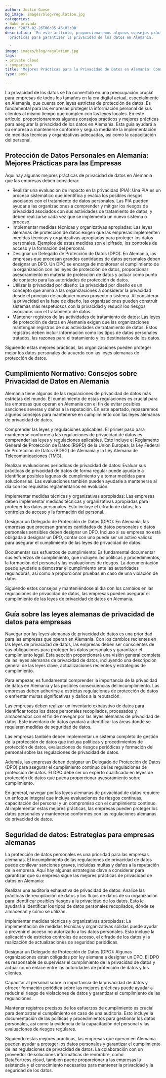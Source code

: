 ```yaml
---
author: Justin Guese
bg_image: images/blog/regulation.jpg
categories:
- Nube privada
date: '2023-02-26T06:05:46+02:00'
description: 'En este artículo, proporcionaremos algunos consejos prácticos y mejores
  prácticas para garantizar la privacidad de los datos en Alemania.

  '
image: images/blog/regulation.jpg
tags:
- private cloud
- comparison
title: 'Mejores Prácticas para la Privacidad de Datos en Alemania: Consejos para Empresas'
type: post

---
```

La privacidad de los datos se ha convertido en una preocupación crucial para empresas de todos los tamaños en la era digital actual, especialmente en Alemania, que cuenta con leyes estrictas de protección de datos. Es fundamental para las empresas proteger la información personal de sus clientes al mismo tiempo que cumplen con las leyes locales. En este artículo, proporcionaremos algunos consejos prácticos y mejores prácticas para asegurar la privacidad de los datos en Alemania. Esta guía ayudará a su empresa a mantenerse conforme y segura mediante la implementación de medidas técnicas y organizativas adecuadas, así como la capacitación del personal.

## Protección de Datos Personales en Alemania: Mejores Prácticas para las Empresas

Aquí hay algunas mejores prácticas de privacidad de datos en Alemania que las empresas deben considerar:

- Realizar una evaluación de impacto en la privacidad (PIA): Una PIA es un proceso sistemático que identifica y evalúa los posibles riesgos asociados con el tratamiento de datos personales. Las PIA pueden ayudar a las organizaciones a comprender y mitigar los riesgos de privacidad asociados con sus actividades de tratamiento de datos, y deben realizarse cada vez que se implementa un nuevo sistema o proceso.
- Implementar medidas técnicas y organizativas apropiadas: Las leyes alemanas de protección de datos exigen que las empresas implementen medidas técnicas y organizativas apropiadas para proteger los datos personales. Ejemplos de estas medidas son el cifrado, los controles de acceso y la formación del personal.
- Designar un Delegado de Protección de Datos (DPO): En Alemania, las empresas que procesan grandes cantidades de datos personales deben designar un DPO. Un DPO se encarga de monitorear el cumplimiento de la organización con las leyes de protección de datos, proporcionar asesoramiento en materia de protección de datos y actuar como punto de contacto para las autoridades de protección de datos.
- Utilizar la privacidad por diseño: La privacidad por diseño es un concepto que anima a las organizaciones a considerar la privacidad desde el principio de cualquier nuevo proyecto o sistema. Al considerar la privacidad en la fase de diseño, las organizaciones pueden construir sistemas más respetuosos con la privacidad y reducir los riesgos asociados con el tratamiento de datos.
- Mantener registros de las actividades de tratamiento de datos: Las leyes de protección de datos en Alemania exigen que las organizaciones mantengan registros de sus actividades de tratamiento de datos. Estos registros deben incluir información como los tipos de datos personales tratados, las razones para el tratamiento y los destinatarios de los datos.

Siguiendo estas mejores prácticas, las organizaciones pueden proteger mejor los datos personales de acuerdo con las leyes alemanas de protección de datos.


## Cumplimiento Normativo: Consejos sobre Privacidad de Datos en Alemania

Alemania tiene algunas de las regulaciones de privacidad de datos más estrictas del mundo. El cumplimiento de estas regulaciones es crucial para las empresas que operan en Alemania con el fin de evitar posibles sanciones severas y daños a la reputación. En este apartado, repasaremos algunos consejos para mantenerse en cumplimiento con las leyes alemanas de privacidad de datos.

Comprender las leyes y regulaciones aplicables: El primer paso para mantenerse conforme a las regulaciones de privacidad de datos es comprender las leyes y regulaciones aplicables. Esto incluye el Reglamento General de Protección de Datos (RGPD) de la Unión Europea, la Ley Federal de Protección de Datos (BDSG) de Alemania y la Ley Alemana de Telecomunicaciones (TMG).

Realizar evaluaciones periódicas de privacidad de datos: Evaluar sus prácticas de privacidad de datos de forma regular puede ayudarle a identificar posibles lagunas de cumplimiento y a tomar medidas para solucionarlas. Las evaluaciones también pueden ayudarle a mantenerse al día con los requisitos reglamentarios en evolución.

Implementar medidas técnicas y organizativas apropiadas: Las empresas deben implementar medidas técnicas y organizativas apropiadas para proteger los datos personales. Esto incluye el cifrado de datos, los controles de acceso y la formación del personal.

Designar un Delegado de Protección de Datos (DPO): En Alemania, las empresas que procesan grandes cantidades de datos personales o datos personales sensibles deben designar un DPO. Incluso si su empresa no está obligada a designar un DPO, contar con uno puede ser un activo valioso para asegurar el cumplimiento de las leyes de privacidad de datos.

Documentar sus esfuerzos de cumplimiento: Es fundamental documentar sus esfuerzos de cumplimiento, que incluyen las políticas y procedimientos, la formación del personal y las evaluaciones de riesgos. La documentación puede ayudarle a demostrar el cumplimiento ante las autoridades reguladoras, así como a proporcionar pruebas en caso de una violación de datos.

Siguiendo estos consejos y manteniéndose al día con los cambios en las regulaciones de privacidad de datos, las empresas pueden asegurar el cumplimiento de las leyes de privacidad de datos en Alemania.


## Guía sobre las leyes alemanas de privacidad de datos para empresas

Navegar por las leyes alemanas de privacidad de datos es una prioridad para las empresas que operan en Alemania. Con los cambios recientes en las leyes de privacidad de datos, las empresas deben ser conscientes de sus obligaciones para proteger los datos personales y garantizar el cumplimiento legal. Esta sección proporcionará una visión general completa de las leyes alemanas de privacidad de datos, incluyendo una descripción general de las leyes clave, actualizaciones recientes y estrategias de cumplimiento.

Para empezar, es fundamental comprender la importancia de la privacidad de datos en Alemania y las posibles consecuencias del incumplimiento. Las empresas deben adherirse a estrictas regulaciones de protección de datos o enfrentar multas significativas y daños a la reputación.

Las empresas deben realizar un inventario exhaustivo de datos para identificar todos los datos personales recopilados, procesados y almacenados con el fin de navegar por las leyes alemanas de privacidad de datos. Este inventario de datos ayudará a identificar las áreas donde se requieren medidas de seguridad de datos.

Las empresas también deben implementar un sistema completo de gestión de la protección de datos que incluya políticas y procedimientos de protección de datos, evaluaciones de riesgos periódicas y formación del personal sobre las regulaciones de privacidad de datos.

Además, las empresas deben designar un Delegado de Protección de Datos (DPO) para asegurar el cumplimiento continuo de las regulaciones de protección de datos. El DPO debe ser un experto cualificado en leyes de protección de datos que pueda proporcionar asesoramiento sobre cumplimiento.

En general, navegar por las leyes alemanas de privacidad de datos requiere un enfoque integral que incluya evaluaciones de riesgos continuas, capacitación del personal y un compromiso con el cumplimiento continuo. Al implementar estas mejores prácticas, las empresas pueden proteger los datos personales y mantenerse conformes con las regulaciones alemanas de privacidad de datos.


## Seguridad de datos: Estrategias para empresas alemanas

La protección de datos personales es una prioridad para las empresas alemanas. El incumplimiento de las regulaciones de privacidad de datos puede conllevar sanciones graves, incluidas multas y daños a la reputación de la empresa. Aquí hay algunas estrategias clave a considerar para garantizar que su empresa sigue las mejores prácticas de privacidad de datos en Alemania:

Realizar una auditoría exhaustiva de privacidad de datos: Analice las prácticas de recopilación de datos y los flujos de datos de su organización para identificar posibles riesgos a la privacidad de los datos. Esto le ayudará a identificar los tipos de datos personales recopilados, dónde se almacenan y cómo se utilizan.

Implementar medidas técnicas y organizativas apropiadas: La implementación de medidas técnicas y organizativas sólidas puede ayudar a prevenir el acceso no autorizado a los datos personales. Esto incluye la aplicación de estrictos controles de acceso, el cifrado de los datos y la realización de actualizaciones de seguridad periódicas.

Designar un Delegado de Protección de Datos (DPO): Algunas organizaciones están obligadas por ley alemana a designar un DPO. El DPO es responsable de supervisar el cumplimiento de la privacidad de datos y actuar como enlace entre las autoridades de protección de datos y los clientes.

Capacitar al personal sobre la importancia de la privacidad de datos y ofrecer formación periódica sobre las mejores prácticas puede ayudar a reducir el riesgo de violaciones de datos y garantizar el cumplimiento de las regulaciones.

Mantener registros precisos de los esfuerzos de cumplimiento es crucial para demostrar el cumplimiento en caso de una auditoría. Esto incluye la documentación de las políticas y procedimientos para gestionar los datos personales, así como la evidencia de la capacitación del personal y las evaluaciones de riesgos regulares.

Siguiendo estas mejores prácticas, las empresas que operan en Alemania pueden ayudar a proteger los datos personales y garantizar el cumplimiento de las regulaciones de privacidad de datos. La colaboración con un proveedor de soluciones informáticas de renombre, como DataFortress.cloud, también puede proporcionar a las empresas la asistencia y el conocimiento necesarios para mantener la privacidad y la seguridad de los datos.
